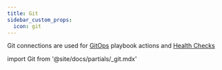 ```yaml
---
title: Git
sidebar_custom_props:
  icon: git
---
```


Git connections are used for [GitOps](/guide/playbooks/actions/gitops) playbook actions and [Health Checks](/guide/canary-checker/reference/git)

import Git from '@site/docs/partials/\_git.mdx'

<Git/>
